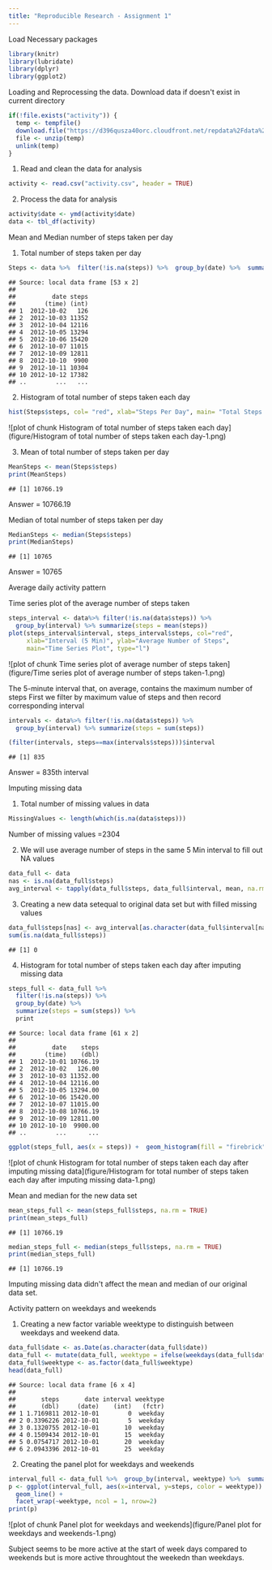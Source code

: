 ```yaml
---
title: "Reproducible Research - Assignment 1"
---
```


Load Necessary packages


```r
library(knitr)
library(lubridate)
library(dplyr)
library(ggplot2)
```


Loading and Reprocessing the data.
Download data if doesn't exist in current directory


```r
if(!file.exists("activity")) {
  temp <- tempfile()
  download.file("https://d396qusza40orc.cloudfront.net/repdata%2Fdata%2Factivity.zip", temp)
  file <- unzip(temp)
  unlink(temp)
}
```

1. Read and clean the data for analysis


```r
activity <- read.csv("activity.csv", header = TRUE)
```

2. Process the data for analysis
 

```r
activity$date <- ymd(activity$date)
data <- tbl_df(activity)
```

Mean and Median number of steps taken per day

1. Total number of steps taken per day


```r
Steps <- data %>%  filter(!is.na(steps)) %>%  group_by(date) %>%  summarize(steps = sum(steps)) %>%print
```

```
## Source: local data frame [53 x 2]
## 
##          date steps
##        (time) (int)
## 1  2012-10-02   126
## 2  2012-10-03 11352
## 3  2012-10-04 12116
## 4  2012-10-05 13294
## 5  2012-10-06 15420
## 6  2012-10-07 11015
## 7  2012-10-09 12811
## 8  2012-10-10  9900
## 9  2012-10-11 10304
## 10 2012-10-12 17382
## ..        ...   ...
```

2. Histogram of total number of steps taken each day


```r
hist(Steps$steps, col= "red", xlab="Steps Per Day", main= "Total Steps Per Day")
```

![plot of chunk Histogram of total number of steps taken each day](figure/Histogram of total number of steps taken each day-1.png)

3. Mean of total number of steps taken per day


```r
MeanSteps <- mean(Steps$steps)
print(MeanSteps)
```

```
## [1] 10766.19
```
Answer = 10766.19

Median of total number of steps taken per day


```r
MedianSteps <- median(Steps$steps)
print(MedianSteps)
```

```
## [1] 10765
```
Answer = 10765

Average daily activity pattern

Time series plot of the average number of steps taken


```r
steps_interval <- data%>% filter(!is.na(data$steps)) %>% 
  group_by(interval) %>% summarize(steps = mean(steps))
plot(steps_interval$interval, steps_interval$steps, col="red",
     xlab="Interval (5 Min)", ylab="Average Number of Steps", 
     main="Time Series Plot", type="l")
```

![plot of chunk Time series plot of average number of steps taken](figure/Time series plot of average number of steps taken-1.png)

The 5-minute interval that, on average, contains the maximum number of steps
First we filter by maximum value of steps and then record corresponding interval


```r
intervals <- data%>% filter(!is.na(data$steps)) %>% 
  group_by(interval) %>% summarize(steps = sum(steps)) 

(filter(intervals, steps==max(intervals$steps)))$interval
```

```
## [1] 835
```
Answer = 835th interval

Imputing missing data
1. Total number of missing values in data


```r
MissingValues <- length(which(is.na(data$steps)))
```
Number of missing values =2304

2. We will use average number of steps in the same 5 Min interval to fill out NA values


```r
data_full <- data
nas <- is.na(data_full$steps)
avg_interval <- tapply(data_full$steps, data_full$interval, mean, na.rm=TRUE, simplify=TRUE)
```

3. Creating a new data setequal to original data set but with filled missing values


```r
data_full$steps[nas] <- avg_interval[as.character(data_full$interval[nas])]
sum(is.na(data_full$steps))
```

```
## [1] 0
```

4. Histogram for total number of steps taken each day after imputing missing data


```r
steps_full <- data_full %>%
  filter(!is.na(steps)) %>%
  group_by(date) %>%
  summarize(steps = sum(steps)) %>%
  print
```

```
## Source: local data frame [61 x 2]
## 
##          date    steps
##        (time)    (dbl)
## 1  2012-10-01 10766.19
## 2  2012-10-02   126.00
## 3  2012-10-03 11352.00
## 4  2012-10-04 12116.00
## 5  2012-10-05 13294.00
## 6  2012-10-06 15420.00
## 7  2012-10-07 11015.00
## 8  2012-10-08 10766.19
## 9  2012-10-09 12811.00
## 10 2012-10-10  9900.00
## ..        ...      ...
```

```r
ggplot(steps_full, aes(x = steps)) +  geom_histogram(fill = "firebrick", binwidth = 1000) +labs(title = "Histogram of Steps per day after imputing missing values", x = "Steps per day", y = "Frequency")
```

![plot of chunk Histogram for total number of steps taken each day after imputing missing data](figure/Histogram for total number of steps taken each day after imputing missing data-1.png)

Mean and median for the new data set


```r
mean_steps_full <- mean(steps_full$steps, na.rm = TRUE)
print(mean_steps_full)
```

```
## [1] 10766.19
```

```r
median_steps_full <- median(steps_full$steps, na.rm = TRUE)
print(median_steps_full)
```

```
## [1] 10766.19
```

Imputing missing data didn't affect the mean and median of our original data set.

Activity pattern on weekdays and weekends
1. Creating a new factor variable weektype to distinguish between weekdays and weekend data.


```r
data_full$date <- as.Date(as.character(data_full$date))
data_full <- mutate(data_full, weektype = ifelse(weekdays(data_full$date) == "Saturday" | weekdays(data_full$date) == "Sunday", "weekend", "weekday"))
data_full$weektype <- as.factor(data_full$weektype)
head(data_full)
```

```
## Source: local data frame [6 x 4]
## 
##       steps       date interval weektype
##       (dbl)     (date)    (int)   (fctr)
## 1 1.7169811 2012-10-01        0  weekday
## 2 0.3396226 2012-10-01        5  weekday
## 3 0.1320755 2012-10-01       10  weekday
## 4 0.1509434 2012-10-01       15  weekday
## 5 0.0754717 2012-10-01       20  weekday
## 6 2.0943396 2012-10-01       25  weekday
```

2. Creating the panel plot for weekdays and weekends


```r
interval_full <- data_full %>%  group_by(interval, weektype) %>%  summarise(steps = mean(steps))
p <- ggplot(interval_full, aes(x=interval, y=steps, color = weektype)) +
  geom_line() +
  facet_wrap(~weektype, ncol = 1, nrow=2)
print(p)
```

![plot of chunk Panel plot for weekdays and weekends](figure/Panel plot for weekdays and weekends-1.png)

Subject seems to be more active at the start of week days compared to weekends but is more active throughtout the weekedn than weekdays.







